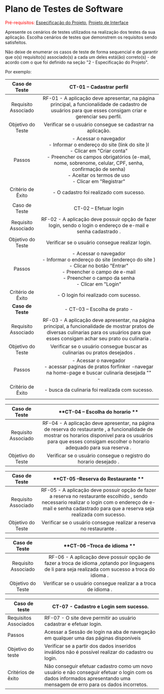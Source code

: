 # Plano de Testes de Software

<span style="color:red">Pré-requisitos: <a href="2-Especificação do Projeto.md"> Especificação do Projeto</a></span>, <a href="3-Projeto de Interface.md"> Projeto de Interface</a>

Apresente os cenários de testes utilizados na realização dos testes da sua aplicação. Escolha cenários de testes que demonstrem os requisitos sendo satisfeitos.

Não deixe de enumerar os casos de teste de forma sequencial e de garantir que o(s) requisito(s) associado(s) a cada um deles está(ão) correto(s) - de acordo com o que foi definido na seção "2 - Especificação do Projeto". 

Por exemplo:
 
| **Caso de Teste** 	| **CT-01 – Cadastrar perfil** 	|
|:---:	|:---:	|
|	Requisito Associado 	| RF-01 - A aplicação deve apresentar, na página principal, a funcionalidade de cadastro de usuários para que esses consigam criar e gerenciar seu perfil. |
| Objetivo do Teste 	| Verificar se o usuário consegue se cadastrar na aplicação. |
| Passos 	| - Acessar o navegador <br> - Informar o endereço do site (link do site )l<br> - Clicar em "Criar conta" <br> - Preencher os campos obrigatórios (e-mail, nome, sobrenome, celular, CPF, senha, confirmação de senha) <br> - Aceitar os termos de uso <br> - Clicar em "Registrar" |
|Critério de Êxito | - O cadastro foi realizado com sucesso. |
|  	|  	|
| Caso de Teste 	| CT-02 – Efetuar login	|
|Requisito Associado | RF-02	- A aplicação deve possuir opção de fazer login, sendo o login o endereço de e-mail e senha cadastrado  . |
| Objetivo do Teste 	| Verificar se o usuário consegue realizar login. |
| Passos 	| - Acessar o navegador <br> - Informar o endereço do site (endereço do site )<br> - Clicar no botão "Entrar" <br> - Preencher o campo de e-mail <br> - Preencher o campo da senha <br> - Clicar em "Login" |
|Critério de Êxito | - O login foi realizado com sucesso. |
| **Caso de Teste** 	| - CT-03 – Escolha de prato - |
|	Requisito Associado 	| RF-03 - A aplicação deve apresentar, na página principal, a funcionalidade de mostrar pratos de diversas culinarias  para os usuários para que esses consigam achar seu prato ou culinaria . |
| Objetivo do Teste 	| Verificar se o usuário consegue buscar as  culinarias ou pratos desejados  . |
| Passos 	| - Acessar o navegador <br> - acessar paginas de pratos forfinker -navegar na home-page e buscar culinaria desejada  "" <br> - 
|Critério de Êxito | - busca da culinaria foi realizada com sucesso. |
|  	|  	|

| **Caso de Teste** 	| **CT-04 – Escolha do horario  ** 	|
|:---:	|:---:	|
|	Requisito Associado 	| RF-04 - A aplicação deve apresentar, na página de reserva do restaurante , a funcionalidade de mostrar os horarios disponivel   para os usuários para que esses consigam escolher o horario adequado para sua reserva  . |
| Objetivo do Teste 	| Verificar se o usuário consegue o registro do horario desejado   . |

| **Caso de Teste** 	| **CT-05 –Reserva do Restaurante   ** 	|
|:---:	|:---:	|
|	Requisito Associado 	| RF-05 - A aplicação deve possuir opção de fazer a reserva no restaurante escolhido , sendo necessario realizar o login com o endereço de e-mail e senha cadastrado  para que a reserva seja realizada com sucesso. |
| Objetivo do Teste 	| Verificar se o usuário consegue realizar a reserva no restaurante . |


| **Caso de Teste** 	| **CT-06 –Troca de idioma   ** 	|
|:---:	|:---:	|
|	Requisito Associado 	| RF-06 - A aplicação deve possuir opção de fazer a troca de idioma ,optando por  linguagens de li para  seja realizada com sucesso a troca do idioma . |
| Objetivo do Teste 	| Verificar se o usuário consegue realizar a a troca de idioma . |

 Caso de teste         | CT-07 - Cadastro e Login sem sucesso.|
| --------------------- | -----------------|
| Requisitos Associados | RF-07 - O site deve permitir ao usuário cadastrar e efetuar login.|
| Passos                | Acessar a Sessão de login  na aba de navegação em qualquer uma das páginas disponíveis  
| Objetivo do teste     | Verificar se a partir dos dados inseridos inválidos não é possível realizar do cadastro ou login.|
| Critérios de êxito    | Não conseguir efetuar cadastro como um novo usuário e não conseguir efetuar o login com os dados informados apresentando uma mensagem de erro para os dados incorretos.|






 
